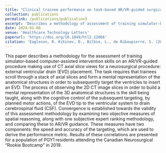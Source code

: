 ```yaml
---
title: "Clinical trainee performance on task-based AR/VR-guided surgical simulation is correlated with their 3D image spatial reasoning scores."
collection: publications
permalink: /publications/publication3
excerpt: 'Describes a methodology of assessment of training simulator-based AR/VR trajectory targeting task.'
date: 2024-01-08
venue: 'Healthcare Technology Letters'
paperurl: 'https://doi.org/10.1049/htl2.12066'
citation: 'Eagleson, R. Kikinov, D., Bilbie, L., de Ribaupierre, S. (2024). &quot;Clinical trainee performance on task-based AR/VR-guided surgical simulation is correlated with their 3D image spatial reasoning scores.&quot; <i>Journal 1</i>. 1(3).'
---
```


This paper describes a methodology for the assessment of training simulator-based computer-assisted intervention skills on an AR/VR-guided procedure making use of CT axial slice views for a neurosurgical procedure: external ventricular drain (EVD) placement. The task requires that trainees scroll through a stack of axial slices and form a mental representation of the anatomical structures in order to subsequently target the ventricles to insert an EVD. The process of observing the 2D CT image slices in order to build a mental representation of the 3D anatomical structures is the skill being taught, along with the cognitive control of the subsequent targeting, by planned motor actions, of the EVD tip to the ventricular system to drain cerebrospinal fluid (CSF). Convergence is established towards the validity of this assessment methodology by examining two objective measures of spatial reasoning, along with one subjective expert ranking methodology, and comparing these to AR/VR guidance. These measures have two components: the speed and accuracy of the targeting, which are used to derive the performance metric. Results of these correlations are presented for a population of PGY1 residents attending the Canadian Neurosurgical “Rookie Bootcamp” in 2019.